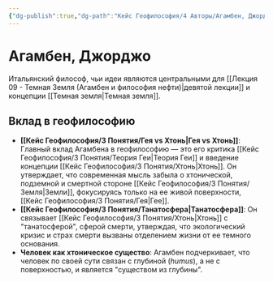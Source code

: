 ```yaml
---
{"dg-publish":true,"dg-path":"Кейс Геофилософия/4 Авторы/Агамбен, Джорджо","permalink":"/kejs-geofilosofiya/4-avtory/agamben-dzhordzho/","dgShowLocalGraph":true}
---
```


# Агамбен, Джорджо

Итальянский философ, чьи идеи являются центральными для [[Лекция 09 - Темная Земля (Агамбен и философия нефти)\|девятой лекции]] и концепции [[Темная земля\|Темная земля]].

## Вклад в геофилософию
- **[[Кейс Геофилософия/3 Понятия/Гея vs Хтонь\|Гея vs Хтонь]]**: Главный вклад Агамбена в геофилософию — это его критика [[Кейс Геофилософия/3 Понятия/Теория Геи\|Теория Геи]] и введение концепции [[Кейс Геофилософия/3 Понятия/Хтонь\|Хтонь]]. Он утверждает, что современная мысль забыла о хтонической, подземной и смертной стороне [[Кейс Геофилософия/3 Понятия/Земля\|Земли]], фокусируясь только на ее живой поверхности, [[Кейс Геофилософия/3 Понятия/Гея\|Гее]].
- **[[Кейс Геофилософия/3 Понятия/Танатосфера\|Танатосфера]]**: Он связывает [[Кейс Геофилософия/3 Понятия/Хтонь\|Хтонь]] с "танатосферой", сферой смерти, утверждая, что экологический кризис и страх смерти вызваны отделением жизни от ее темного основания.
- **Человек как хтоническое существо**: Агамбен подчеркивает, что человек по своей сути связан с глубиной (*humus*), а не с поверхностью, и является "существом из глубины".